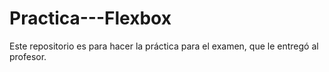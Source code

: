 # Practica---Flexbox
Este repositorio es para hacer la práctica para el examen, que le entregó al profesor. 
